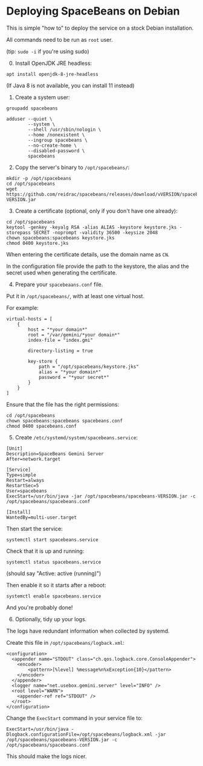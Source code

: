 # Deploying SpaceBeans on Debian

This is simple "how to" to deploy the service on a stock Debian installation.

All commands need to be run as `root` user.

(tip: `sudo -i` if you're using sudo)

0. Install OpenJDK JRE headless:
```
apt install openjdk-8-jre-headless
```
(If Java 8 is not available, you can install 11 instead)

1. Create a system user:
```
groupadd spacebeans

adduser --quiet \
        --system \
        --shell /usr/sbin/nologin \
        --home /nonexistent \
        --ingroup spacebeans \
        --no-create-home \
        --disabled-password \
        spacebeans
```

2. Copy the server's binary to `/opt/spacebeans/`:
```
mkdir -p /opt/spacebeans
cd /opt/spacebeans
wget https://github.com/reidrac/spacebeans/releases/download/vVERSION/spacebeans-VERSION.jar
```

3. Create a certificate (optional, only if you don't have one already):
```
cd /opt/spacebeans
keytool -genkey -keyalg RSA -alias ALIAS -keystore keystore.jks -storepass SECRET -noprompt -validity 36500 -keysize 2048
chown spacebeans:spacebeans keystore.jks
chmod 0400 keystore.jks
```

When entering the certificate details, use the domain name as `CN`.

In the configuration file provide the path to the keystore, the alias and the
secret used when generating the certificate.

4. Prepare your `spacebeaans.conf` file.

Put it in `/opt/spacebeans/`, with at least one virtual host.

For example:
```
virtual-hosts = [
    {
        host = "*your domain*"
        root = "/var/gemini/*your domain*"
        index-file = "index.gmi"

        directory-listing = true

        key-store {
            path = "/opt/spacebeans/keystore.jks"
            alias = "*your domain*"
            password = "*your secret*"
        }
    }
]
```

Ensure that the file has the right permissions:
```
cd /opt/spacebeans
chown spacebeans:spacebeans spacebeans.conf
chmod 0400 spacebeans.conf
```

5. Create `/etc/systemd/system/spacebeans.service`:

```
[Unit]
Description=SpaceBeans Gemini Server
After=network.target

[Service]
Type=simple
Restart=always
RestartSec=5
User=spacebeans
ExecStart=/usr/bin/java -jar /opt/spacebeans/spacebeans-VERSION.jar -c /opt/spacebeans/spacebeans.conf

[Install]
WantedBy=multi-user.target
```

Then start the service:
```
systemctl start spacebeans.service
```

Check that it is up and running:
```
systemctl status spacebeans.service
```

(should say "Active: active (running)")

Then enable it so it starts after a reboot:
```
systemctl enable spacebeans.service
```

And you're probably done!

6. Optionally, tidy up your logs.

The logs have redundant information when collected by systemd.

Create this file in `/opt/spacebeans/logback.xml`:
```
<configuration>
  <appender name="STDOUT" class="ch.qos.logback.core.ConsoleAppender">
    <encoder>
        <pattern>[%level] %message%n%xException{10}</pattern>
    </encoder>
  </appender>
  <logger name="net.usebox.gemini.server" level="INFO" />
  <root level="WARN">
    <appender-ref ref="STDOUT" />
  </root>
</configuration>
```

Change the `ExecStart` command in your service file to:
```
ExecStart=/usr/bin/java -Dlogback.configurationFile=/opt/spacebeans/logback.xml -jar /opt/spacebeans/spacebeans-VERSION.jar -c /opt/spacebeans/spacebeans.conf
```

This should make the logs nicer.

